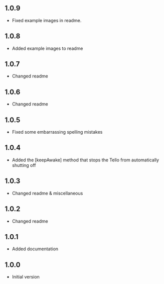 ## 1.0.9

- Fixed example images in readme.

## 1.0.8

- Added example images to readme

## 1.0.7

- Changed readme

## 1.0.6

- Changed readme

## 1.0.5

- Fixed some embarrassing spelling mistakes

## 1.0.4

- Added the [keepAwake] method that stops the Tello from automatically shutting off

## 1.0.3

- Changed readme & miscellaneous

## 1.0.2

- Changed readme

## 1.0.1

- Added documentation

## 1.0.0

- Initial version